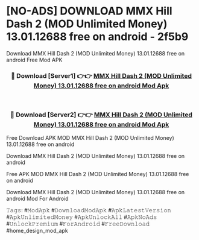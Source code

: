 # [NO-ADS] DOWNLOAD MMX Hill Dash 2 (MOD Unlimited Money) 13.01.12688 free on android - 2f5b9
Download MMX Hill Dash 2 (MOD Unlimited Money) 13.01.12688 free on android Free Mod APK

<div align="center">
<h3>🔴 Download [Server1] 👉👉 <a href="https://apk-comot.site?title=MMX_Hill_Dash_2_(MOD_Unlimited_Money)_13.01.12688_free_on_android">MMX Hill Dash 2 (MOD Unlimited Money) 13.01.12688 free on android Mod Apk</a></h3><br>

<h3>🔴 Download [Server2] 👉👉 <a href="https://apk-comot.site?title=MMX_Hill_Dash_2_(MOD_Unlimited_Money)_13.01.12688_free_on_android">MMX Hill Dash 2 (MOD Unlimited Money) 13.01.12688 free on android Mod Apk</a></h3>
</div>


Free Download APK MOD MMX Hill Dash 2 (MOD Unlimited Money) 13.01.12688 free on android

Download MMX Hill Dash 2 (MOD Unlimited Money) 13.01.12688 free on android 

Free APK MOD MMX Hill Dash 2 (MOD Unlimited Money) 13.01.12688 free on android 

Download MMX Hill Dash 2 (MOD Unlimited Money) 13.01.12688 free on android Mod For Android

𝚃𝚊𝚐𝚜: #𝙼𝚘𝚍𝙰𝚙𝚔 #𝙳𝚘𝚠𝚗𝚕𝚘𝚊𝚍𝙼𝚘𝚍𝙰𝚙𝚔 #𝙰𝚙𝚔𝙻𝚊𝚝𝚎𝚜𝚝𝚅𝚎𝚛𝚜𝚒𝚘𝚗 #𝙰𝚙𝚔𝚄𝚗𝚕𝚒𝚖𝚒𝚝𝚎𝚍𝙼𝚘𝚗𝚎𝚢 #𝙰𝚙𝚔𝚄𝚗𝚕𝚘𝚌𝚔𝙰𝚕𝚕 #𝙰𝚙𝚔𝙽𝚘𝙰𝚍𝚜 #𝚄𝚗𝚕𝚘𝚌𝚔𝙿𝚛𝚎𝚖𝚒𝚞𝚖 #𝙵𝚘𝚛𝙰𝚗𝚍𝚛𝚘𝚒𝚍 #𝙵𝚛𝚎𝚎𝙳𝚘𝚠𝚗𝚕𝚘𝚊𝚍 #home_design_mod_apk